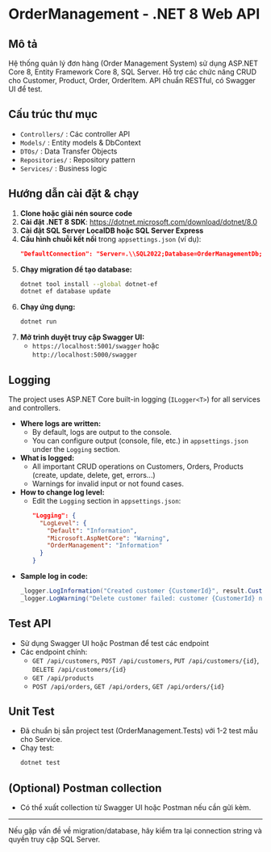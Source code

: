 # OrderManagement - .NET 8 Web API

## Mô tả
Hệ thống quản lý đơn hàng (Order Management System) sử dụng ASP.NET Core 8, Entity Framework Core 8, SQL Server. Hỗ trợ các chức năng CRUD cho Customer, Product, Order, OrderItem. API chuẩn RESTful, có Swagger UI để test.

## Cấu trúc thư mục
- `Controllers/` : Các controller API
- `Models/` : Entity models & DbContext
- `DTOs/` : Data Transfer Objects
- `Repositories/` : Repository pattern
- `Services/` : Business logic

## Hướng dẫn cài đặt & chạy
1. **Clone hoặc giải nén source code**
2. **Cài đặt .NET 8 SDK**: https://dotnet.microsoft.com/download/dotnet/8.0
3. **Cài đặt SQL Server LocalDB hoặc SQL Server Express**
4. **Cấu hình chuỗi kết nối** trong `appsettings.json` (ví dụ):
   ```json
   "DefaultConnection": "Server=.\\SQL2022;Database=OrderManagementDb;User=sa;Password=123;MultipleActiveResultSets=true;TrustServerCertificate=True"
   ```
5. **Chạy migration để tạo database:**
   ```bash
   dotnet tool install --global dotnet-ef
   dotnet ef database update
   ```
6. **Chạy ứng dụng:**
   ```bash
   dotnet run
   ```
7. **Mở trình duyệt truy cập Swagger UI:**
   - `https://localhost:5001/swagger` hoặc `http://localhost:5000/swagger`

## Logging
The project uses ASP.NET Core built-in logging (`ILogger<T>`) for all services and controllers.

- **Where logs are written:**
  - By default, logs are output to the console.
  - You can configure output (console, file, etc.) in `appsettings.json` under the `Logging` section.
- **What is logged:**
  - All important CRUD operations on Customers, Orders, Products (create, update, delete, get, errors...)
  - Warnings for invalid input or not found cases.
- **How to change log level:**
  - Edit the `Logging` section in `appsettings.json`:
    ```json
    "Logging": {
      "LogLevel": {
        "Default": "Information",
        "Microsoft.AspNetCore": "Warning",
        "OrderManagement": "Information"
      }
    }
    ```
- **Sample log in code:**
    ```csharp
    _logger.LogInformation("Created customer {CustomerId}", result.CustomerId);
    _logger.LogWarning("Delete customer failed: customer {CustomerId} not found", id);
    ```

## Test API
- Sử dụng Swagger UI hoặc Postman để test các endpoint
- Các endpoint chính:
  - `GET /api/customers`, `POST /api/customers`, `PUT /api/customers/{id}`, `DELETE /api/customers/{id}`
  - `GET /api/products`
  - `POST /api/orders`, `GET /api/orders`, `GET /api/orders/{id}`

## Unit Test
- Đã chuẩn bị sẵn project test (OrderManagement.Tests) với 1-2 test mẫu cho Service.
- Chạy test:
  ```bash
  dotnet test
  ```

## (Optional) Postman collection
- Có thể xuất collection từ Swagger UI hoặc Postman nếu cần gửi kèm.

---

Nếu gặp vấn đề về migration/database, hãy kiểm tra lại connection string và quyền truy cập SQL Server.
